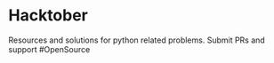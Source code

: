 # Hacktober
Resources and solutions for python related problems. Submit PRs and support #OpenSource 
